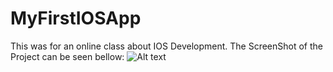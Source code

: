 # MyFirstIOSApp
This was for an online class about IOS Development.
The ScreenShot of the Project can be seen bellow: 
![Alt text](/relative/path/to/video.gif?raw=true "Calculator")
